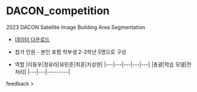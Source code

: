 # DACON_competition
2023 DACON Satellite Image Building Area Segmentation


- [데이터 다운로드](https://dacon.io/competitions/official/236092/overview/description)


- 참가 인원 - 본인 포함 학부생 2-3학년 5명으로 구성

- 역할
|이동우|정유라|유민준|최훈|지성현|
|---|---|---|---|---|
|총괄|학습 모델|전처리|
|---|---|---------|





feedback >
